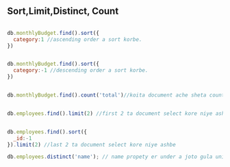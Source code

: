 ## Sort,Limit,Distinct, Count

```javascript

db.monthlyBudget.find().sort({
  category:1 //ascending order a sort korbe.
})

```
```javascript

db.monthlyBudget.find().sort({
  category:-1 //descending order a sort korbe.
})

```
```javascript

db.monthlyBudget.find().count('total')//koita document ache sheta count kore dibe and count er bithore 'total' likha ta mendatory. 

```
```javascript

db.employees.find().limit(2) //first 2 ta document select kore niye ashbe

```
```javascript

db.employees.find().sort({
  _id:-1 
}).limit(2) //last 2 ta document select kore niye ashbe

```
```javascript
db.employees.distinct('name'); // name propety er under a joto gula unique value ache sobgula value k aksathe akta array er moddhe return korbe.
```
